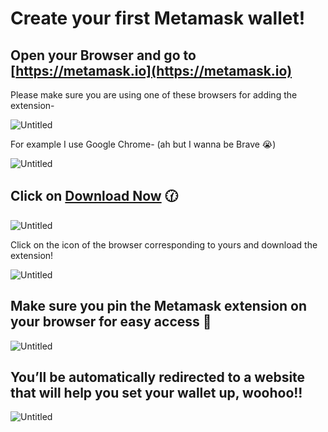 # Create your first Metamask wallet!

## Open your Browser and go to [https://metamask.io](https://metamask.io)

Please make sure you are using one of these browsers for adding the extension-

![Untitled](Create%20your%20first%20Metamask%20wallet!%2078455fb5922f45be95650911442b79e4/Untitled.png)

For example I use Google Chrome- (ah but I wanna be Brave 😭)

![Untitled](Create%20your%20first%20Metamask%20wallet!%2078455fb5922f45be95650911442b79e4/Untitled%201.png)

## Click on [Download Now](https://metamask.io/download/) 🕜

![Untitled](Create%20your%20first%20Metamask%20wallet!%2078455fb5922f45be95650911442b79e4/Untitled%202.png)

Click on the icon of the browser corresponding to yours and download the extension!

![Untitled](Create%20your%20first%20Metamask%20wallet!%2078455fb5922f45be95650911442b79e4/Untitled%203.png)

## Make sure you pin the Metamask extension on your browser for easy access 🚀

![Untitled](Create%20your%20first%20Metamask%20wallet!%2078455fb5922f45be95650911442b79e4/Untitled%204.png)

## You’ll be automatically redirected to a website that will help you set your wallet up, woohoo!!

![Untitled](Create%20your%20first%20Metamask%20wallet!%2078455fb5922f45be95650911442b79e4/Untitled%205.png)